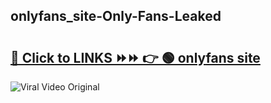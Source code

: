 
 ## onlyfans_site-Only-Fans-Leaked

# <h2><a href="https://clipsfans.com/onlyfans_site&ref=git">🔗 Click to LINKS ⏩⏩ 👉 🟢 onlyfans site </a></h2>

<a href="https://clipsfans.com/onlyfans_site&ref=git" rel="nofollow" data-target="animated-image.originalLink"><img src="https://i.ibb.co.com/xMMVF88/686577567.gif" alt="Viral Video Original" style="max-width: 100%; display: inline-block;" data-target="animated-image.originalImage"></a>
